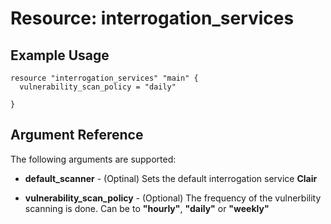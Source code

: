 # Resource: interrogation_services

## Example Usage
```
resource "interrogation_services" "main" {
  vulnerability_scan_policy = "daily"

}
```

## Argument Reference
The following arguments are supported:
* **default_scanner** - (Optinal) Sets the default interrogation service **Clair**

* **vulnerability_scan_policy** - (Optional) The frequency of the vulnerbility scanning is done. Can be to **"hourly"**, **"daily"** or **"weekly"**